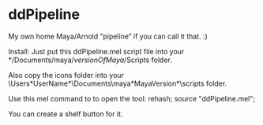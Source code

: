 # ddPipeline
My own home Maya/Arnold “pipeline” if you can call it that. :)

Install: 
Just put this ddPipeline.mel script file into your */Documents/maya/*versionOfMaya*/Scripts folder.

Also copy the icons folder into your \Users\*UserName*\Documents\maya\*MayaVersion*\scripts folder.

Use this mel command to to open the tool: 
rehash; source "ddPipeline.mel";

You can create a shelf button for it.
